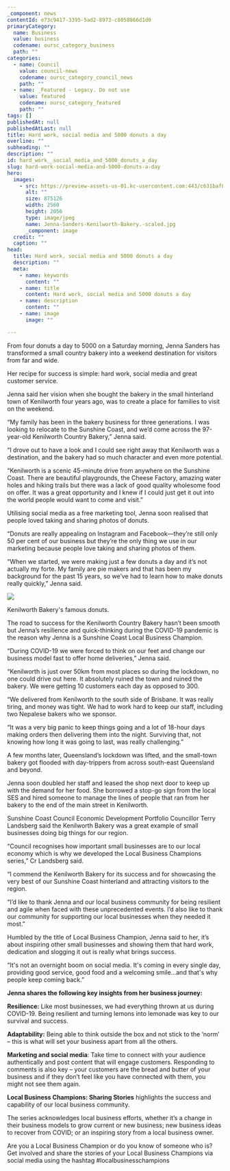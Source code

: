 ```yaml
---
_component: news
contentId: e73c9417-3395-5ad2-8973-c8058866d1d0
primaryCategory:
  name: Business
  value: business
  codename: oursc_category_business
  path: ""
categories:
  - name: Council
    value: council-news
    codename: oursc_category_council_news
    path: ""
  - name: _Featured - Legacy. Do not use
    value: featured
    codename: oursc_category_featured
    path: ""
tags: []
publishedAt: null
publishedAtLast: null
title: Hard work, social media and 5000 donuts a day
overline: ""
subheading: ""
description: ""
id: hard_work__social_media_and_5000_donuts_a_day
slug: hard-work-social-media-and-5000-donuts-a-day
hero:
  images:
    - src: https://preview-assets-us-01.kc-usercontent.com:443/c631baf8-1b46-001f-580c-d0001b68b4a8/11df57d5-d532-4296-b41e-e9d799cf0d5b/Jenna-Sanders-Kenilworth-Bakery.-scaled.jpg
      alt: ""
      size: 875126
      width: 2560
      height: 2056
      type: image/jpeg
      name: Jenna-Sanders-Kenilworth-Bakery.-scaled.jpg
      _component: image
  credit: ""
  caption: ""
head:
  title: Hard work, social media and 5000 donuts a day
  description: ""
  meta:
    - name: keywords
      content: ""
    - name: title
      content: Hard work, social media and 5000 donuts a day
    - name: description
      content: ""
    - name: image
      image: ""

---
```

From four donuts a day to 5000 on a Saturday morning, Jenna Sanders has transformed a small country bakery into a weekend destination for visitors from far and wide.

Her recipe for success is simple: hard work, social media and great customer service.

Jenna said her vision when she bought the bakery in the small hinterland town of Kenilworth four years ago, was to create a place for families to visit on the weekend.

“My family has been in the bakery business for three generations. I was looking to relocate to the Sunshine Coast, and we’d come across the 97-year-old Kenilworth Country Bakery,” Jenna said.

“I drove out to have a look and I could see right away that Kenilworth was a destination, and the bakery had so much character and even more potential.

“Kenilworth is a scenic 45-minute drive from anywhere on the Sunshine Coast. There are beautiful playgrounds, the Cheese Factory, amazing water holes and hiking trails but there was a lack of good quality wholesome food on offer. It was a great opportunity and I knew if I could just get it out into the world people would want to come and visit.”

Utilising social media as a free marketing tool, Jenna soon realised that people loved taking and sharing photos of donuts.

“Donuts are really appealing on Instagram and Facebook—they’re still only 50 per cent of our business but they’re the only thing we use in our marketing because people love taking and sharing photos of them.

“When we started, we were making just a few donuts a day and it’s not actually my forte. My family are pie makers and that has been my background for the past 15 years, so we’ve had to learn how to make donuts really quickly,” Jenna said.

![](https://preview-assets-us-01.kc-usercontent.com:443/c631baf8-1b46-001f-580c-d0001b68b4a8/060eab99-5866-47a2-93f9-3383acab747e/Kenilworth-Bakerys-famous-donuts.-768x1024.jpg)

Kenilworth Bakery's famous donuts.

The road to success for the Kenilworth Country Bakery hasn’t been smooth but Jenna’s resilience and quick-thinking during the COVID-19 pandemic is the reason why Jenna is a Sunshine Coast Local Business Champion.

“During COVID-19 we were forced to think on our feet and change our business model fast to offer home deliveries,” Jenna said.

“Kenilworth is just over 50km from most places so during the lockdown, no one could drive out here. It absolutely ruined the town and ruined the bakery. We were getting 10 customers each day as opposed to 300.

“We delivered from Kenilworth to the south side of Brisbane. It was really tiring, and money was tight. We had to work hard to keep our staff, including two Nepalese bakers who we sponsor.

“It was a very big panic to keep things going and a lot of 18-hour days making orders then delivering them into the night. Surviving that, not knowing how long it was going to last, was really challenging.”

A few months later, Queensland’s lockdown was lifted, and the small-town bakery got flooded with day-trippers from across south-east Queensland and beyond.

Jenna soon doubled her staff and leased the shop next door to keep up with the demand for her food. She borrowed a stop-go sign from the local SES and hired someone to manage the lines of people that ran from her bakery to the end of the main street in Kenilworth.

Sunshine Coast Council Economic Development Portfolio Councillor Terry Landsberg said the Kenilworth Bakery was a great example of small businesses doing big things for our region.

“Council recognises how important small businesses are to our local economy which is why we developed the Local Business Champions series,” Cr Landsberg said.

“I commend the Kenilworth Bakery for its success and for showcasing the very best of our Sunshine Coast hinterland and attracting visitors to the region.

“I’d like to thank Jenna and our local business community for being resilient and agile when faced with these unprecedented events. I’d also like to thank our community for supporting our local businesses when they needed it most.”

Humbled by the title of Local Business Champion, Jenna said to her, it’s about inspiring other small businesses and showing them that hard work, dedication and slogging it out is really what brings success.

“It's not an overnight boom on social media. It's coming in every single day, providing good service, good food and a welcoming smile…and that's why people keep coming back.”

**Jenna shares the following key insights from her business journey:**

**Resilience:** Like most businesses, we had everything thrown at us during COVID-19. Being resilient and turning lemons into lemonade was key to our survival and success.

**Adaptability:** Being able to think outside the box and not stick to the ‘norm’ – this is what will set your business apart from all the others.

**Marketing and social media**: Take time to connect with your audience authentically and post content that will engage customers. Responding to comments is also key – your customers are the bread and butter of your business and if they don’t feel like you have connected with them, you might not see them again.

**Local Business Champions: Sharing Stories** highlights the success and capability of our local business community.

The series acknowledges local business efforts, whether it’s a change in their business models to grow current or new business; new business ideas to recover from COVID; or an inspiring story from a local business owner.

Are you a Local Business Champion or do you know of someone who is? Get involved and share the stories of your Local Business Champions via social media using the hashtag #localbusinesschampions
